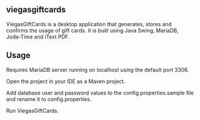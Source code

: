 ## viegasgiftcards 

ViegasGiftCards is a desktop application that generates, stores and confirms the usage of gift cards. It is built using Java Swing, MariaDB, Joda-Time and iText PDF.

## Usage

Requires MariaDB server running on localhost using the default port 3306.

Open the project in your IDE as a Maven project.

Add database user and password values to the config.properties.sample file and rename it to config.properties.

Run ViegasGiftCards.
